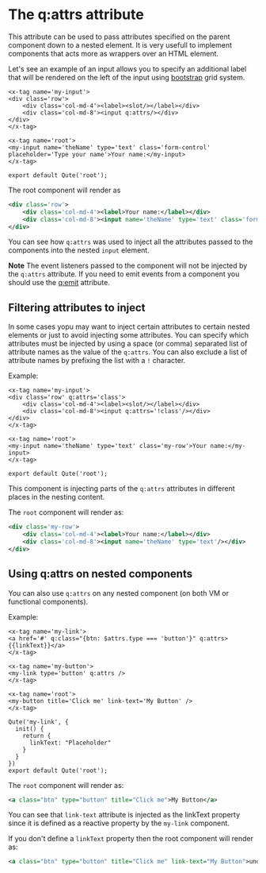 # The q:attrs attribute

This attribute can be used to pass attributes specified on the parent component down to a nested element.
It is very usefull to implement components that acts more as wrappers over an HTML element.

Let's see an example of an input allows you to specify an additional label that will be rendered on the left of the input using [bootstrap](https://getbootstrap.com/) grid system.

```jsq
<x-tag name='my-input'>
<div class='row'>
	<div class='col-md-4'><label><slot/></label></div>
	<div class='col-md-8'><input q:attrs/></div>
</div>
</x-tag>

<x-tag name='root'>
<my-input name='theName' type='text' class='form-control' placeholder='Type your name'>Your name:</my-input>
</x-tag>

export default Qute('root');
```

The root component will render as

```xml
<div class='row'>
	<div class='col-md-4'><label>Your name:</label></div>
	<div class='col-md-8'><input name='theName' type='text' class='form-control'/></div>
</div>
```

You can see how `q:attrs` was used to inject all the attributes passed to the components into the nested `input` element.

**Note** The event listeners passed to the component will not be injected by the `q:attrs` attribute. If you need to emit events from a component you should use the [q:emit](#/attributes/q-emit) attribute.

## Filtering attributes to inject

In some cases yopu may want to inject certain attributes to certain nested elements or just to avoid injecting some attributes. You can specify which attributes must be injected by using a space (or comma) separated list of attribute names as the value of the `q:attrs`. You can also exclude a list of attribute names by prefixing the list with a `!` character.

Example:

```jsq
<x-tag name='my-input'>
<div class='row' q:attrs='class'>
	<div class='col-md-4'><label><slot/></label></div>
	<div class='col-md-8'><input q:attrs='!class'/></div>
</div>
</x-tag>

<x-tag name='root'>
<my-input name='theName' type='text' class='my-row'>Your name:</my-input>
</x-tag>

export default Qute('root');
```

This component is injecting parts of the `q:attrs` attributes in different places in the nesting content.

The `root` component will render as:

```xml
<div class='my-row'>
	<div class='col-md-4'><label>Your name:</label></div>
	<div class='col-md-8'><input name='theName' type='text'/></div>
</div>
```


## Using q:attrs on nested components

You can also use `q:attrs` on any nested component (on both VM or functional components).

Example:

```jsq
<x-tag name='my-link'>
<a href='#' q:class="{btn: $attrs.type === 'button'}" q:attrs>{{linkText}}</a>
</x-tag>

<x-tag name='my-button'>
<my-link type='button' q:attrs />
</x-tag>

<x-tag name='root'>
<my-button title='Click me' link-text='My Button' />
</x-tag>

Qute('my-link', {
  init() {
    return {
      linkText: "Placeholder"
    }
  }
})
export default Qute('root');

```

The `root` component will render as:

```xml
<a class="btn" type="button" title="Click me">My Button</a>
```

You can see that `link-text` attribute is injected as the linkText property since it is defined as a reactive property
by the `my-link` component.

If you don't define a `linkText` property then the root component will render as:

```xml
<a class="btn" type="button" title="Click me" link-text="My Button">undefined</a>
```
